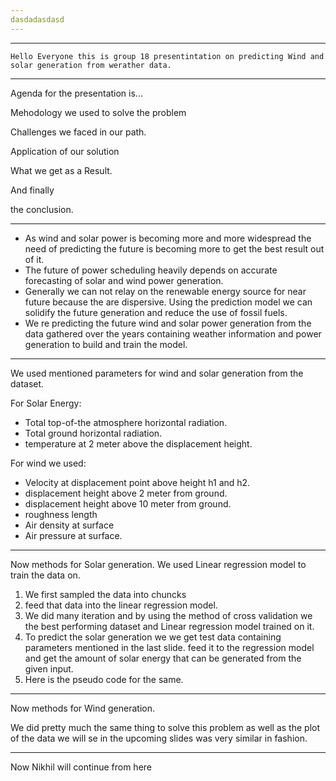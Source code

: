 ```yaml
---
dasdadasdasd
---
```


---
	Hello Everyone this is group 18 presentintation on predicting Wind and solar generation from werather data.  

---
Agenda for the presentation is...

Mehodology we used to solve the problem

Challenges we faced in our path.

Application of our solution

What we get as a Result.

And finally

the conclusion.

---

- As wind and solar power is becoming more and more widespread the need of predicting the future is becoming more to get the best result out of it.
- The future of power scheduling heavily depends on accurate forecasting of solar and wind power generation. 
- Generally we can not relay on the renewable energy source for near future because the are dispersive. Using the prediction model we can solidify the future generation and reduce the use  of fossil fuels. 
- We re predicting the future wind and solar power generation from  the data gathered over the years containing weather information and power generation to build and train the model.  
---
We used mentioned parameters for wind and solar generation from the dataset. 


For Solar Energy:

- Total top-of-the atmosphere horizontal radiation.
- Total ground horizontal radiation.
- temperature at 2 meter above the displacement height.

For wind we used:

- Velocity at displacement point above height h1 and h2.
- displacement height above 2 meter from ground.
- displacement height above 10 meter from ground.
- roughness length
- Air density at surface
- Air pressure at surface.

---

Now methods for Solar generation. 
We used Linear regression model to train the data on.

1. We first sampled the data into chuncks 
2. feed that data into the linear regression model.
3. We did many iteration and by using the method of cross validation we the best performing dataset and Linear  regression model trained on it.
4. To predict the solar generation we we get test data containing parameters mentioned in the last slide. feed it to the regression model and get the amount of solar energy that can be generated from the given input. 
5. Here is the pseudo code for the same.

---
Now methods for Wind generation. 

We did pretty much the same thing to solve this problem as well as the plot of the data we will se in the upcoming slides was very similar in fashion. 

---

Now Nikhil will continue from here

